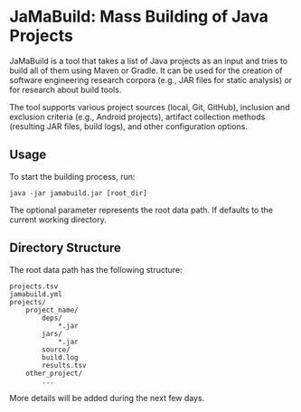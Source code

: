 # JaMaBuild: Mass Building of Java Projects

JaMaBuild is a tool that takes a list of Java projects as an input and tries to build all of them using Maven or Gradle. It can be used for the creation of software engineering research corpora (e.g., JAR files for static analysis) or for research about build tools.

The tool supports various project sources (local, Git, GitHub), inclusion and exclusion criteria (e.g., Android projects), artifact collection methods (resulting JAR files, build logs), and other configuration options.

## Usage

To start the building process, run:
```shell
java -jar jamabuild.jar [root_dir]
```

The optional parameter represents the root data path. If defaults to the current working directory.

## Directory Structure

The root data path has the following structure:

```
projects.tsv
jamabuild.yml
projects/
    project_name/
        deps/
            *.jar
        jars/
            *.jar
        source/
        build.log
        results.tsv
    other_project/
        ...
```

More details will be added during the next few days.

